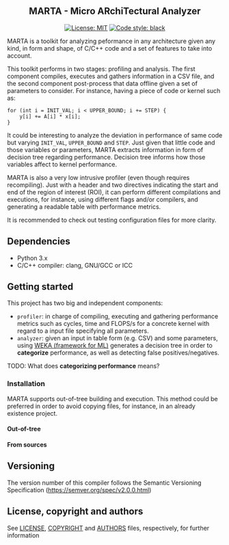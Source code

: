 <h2 align="center">MARTA - Micro ARchiTectural Analyzer</h2>

<p align="center">
<a href="https://github.com/psf/black/blob/master/LICENSE"><img alt="License: MIT" src="https://black.readthedocs.io/en/stable/_static/license.svg"></a>
<a href="https://github.com/psf/black"><img alt="Code style: black" src="https://img.shields.io/badge/code%20style-black-000000.svg"></a>
</p>

MARTA is a toolkit for analyzing peformance in any architecture given any kind,
in form and shape, of C/C++ code and a set of features to take into account.

This toolkit performs in two stages: profiling and analysis. The first component
compiles, executes and gathers information in a CSV file, and the second
component post-process that data offline given a set of parameters to consider.
For instance, having a piece of code or kernel such as:

```
for (int i = INIT_VAL; i < UPPER_BOUND; i += STEP) {
    y[i] += A[i] * x[i];
}
```

It could be interesting to analyze the deviation in performance of same code
but varying `INIT_VAL`, `UPPER_BOUND` and `STEP`. Just given that little code
and those variables or parameters, MARTA extracts information in form of decision tree
regarding performance. Decision tree informs how those variables affect to
kernel performance.

MARTA is also a very low intrusive profiler (even though requires recompiling).
Just with a header and two directives indicating the start and end of the
region of interest (ROI), it can perform different compilations and executions,
for instance, using different flags and/or compilers, and generating a readable
table with performance metrics.

It is recommended to check out testing configuration files for more clarity.

## Dependencies

- Python 3.x
- C/C++ compiler: clang, GNU/GCC or ICC

## Getting started

This project has two big and independent components:

- `profiler`: in charge of compiling, executing and gathering performance
  metrics such as cycles, time and FLOPS/s for a concrete kernel with regard to
  a input file specifying all parameters.
- `analyzer`: given an input in table form (e.g. CSV) and some parameters,
  using [WEKA (framework for ML)](https://www.cs.waikato.ac.nz/ml/weka/)
  generates a decision tree in order to **categorize** performance,
  as well as detecting false positives/negatives.

TODO: What does **categorizing performance** means?

### Installation

MARTA supports out-of-tree building and execution. This method could be
preferred in order to avoid copying files, for instance, in an already
existence project.

#### Out-of-tree

#### From sources

## Versioning

The version number of this compiler follows the Semantic Versioning
Specification (<https://semver.org/spec/v2.0.0.html>)

## License, copyright and authors

See [LICENSE](LICENSE), [COPYRIGHT](COPYRIGHT) and [AUTHORS](AUTHORS) files, respectively, for further information
